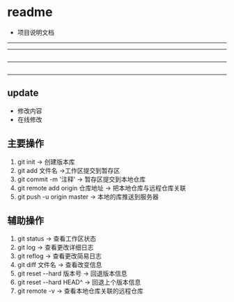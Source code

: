 # readme
- 项目说明文档
---
***
```js
```
---
```html
```
---
## update
- 修改内容
- 在线修改

## 主要操作
1. git init -> 创建版本库
2. git add 文件名 ->工作区提交到暂存区
3. git commit -m '注释' -> 暂存区提交到本地仓库
4. git remote add origin 仓库地址 -> 把本地仓库与远程仓库关联
5. git push -u origin master -> 本地的库推送到服务器


## 辅助操作
1. git status -> 查看工作区状态
2. git log -> 查看更改详细日志
3. git reflog -> 查看更改简易日志
4. git diff 文件名 -> 查看改变信息
5. git reset --hard 版本号 -> 回退版本信息
6. git reset --hard HEAD^ -> 回退上个版本信息
7. git remote -v -> 查看本地仓库关联的远程仓库
